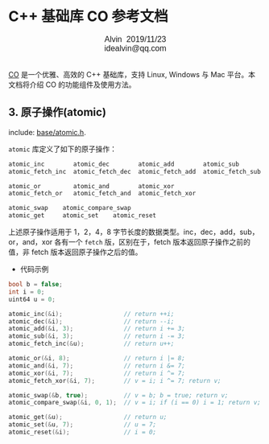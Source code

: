 # C++ 基础库 CO 参考文档

<font face="Arial" size=3>
<center>
Alvin &nbsp;2019/11/23
</center>
<center>
idealvin@qq.com
</center>
<br />
</font>
  
  
[CO](https://github.com/idealvin/co/) 是一个优雅、高效的 C++ 基础库，支持 Linux, Windows 与 Mac 平台。本文档将介绍 CO 的功能组件及使用方法。

## 3. 原子操作(atomic)

include: [base/atomic.h](https://github.com/idealvin/co/tree/master/base/atomic.h).

`atomic` 库定义了如下的原子操作：

```cpp
atomic_inc        atomic_dec        atomic_add        atomic_sub
atomic_fetch_inc  atomic_fetch_dec  atomic_fetch_add  atomic_fetch_sub

atomic_or         atomic_and        atomic_xor
atomic_fetch_or   atomic_fetch_and  atomic_fetch_xor

atomic_swap    atomic_compare_swap
atomic_get     atomic_set    atomic_reset
```

上述原子操作适用于 1，2，4，8 字节长度的数据类型。inc，dec，add，sub，or，and，xor 各有一个 `fetch` 版，区别在于，fetch 版本返回原子操作之前的值，非 fetch 版本返回原子操作之后的值。

- 代码示例

```cpp
bool b = false;
int i = 0;
uint64 u = 0;

atomic_inc(&i);                 // return ++i;
atomic_dec(&i);                 // return --i;
atomic_add(&i, 3);              // return i += 3;
atomic_sub(&i, 3);              // return i -= 3;
atomic_fetch_inc(&u);           // return u++;

atomic_or(&i, 8);               // return i |= 8;
atomic_and(&i, 7);              // return i &= 7;
atomic_xor(&i, 7);              // return i ^= 7;
atomic_fetch_xor(&i, 7);        // v = i; i ^= 7; return v;

atomic_swap(&b, true);          // v = b; b = true; return v;
atomic_compare_swap(&i, 0, 1);  // v = i; if (i == 0) i = 1; return v;

atomic_get(&u);                 // return u;
atomic_set(&u, 7);              // u = 7;
atomic_reset(&i);               // i = 0;
```

